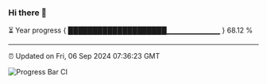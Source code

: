 ### Hi there 👋

⏳ Year progress { ████████████████████▁▁▁▁▁▁▁▁▁▁ } 68.12 %

---

⏰ Updated on Fri, 06 Sep 2024 07:36:23 GMT

![Progress Bar CI](https://github.com/IshwaranRudhara/GIT-ACTION/workflows/Progress%20Bar%20CI/badge.svg)
